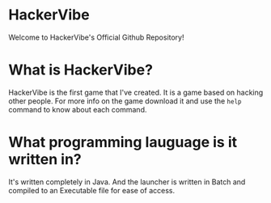 # HackerVibe
Welcome to HackerVibe's Official Github Repository!

# What is HackerVibe?

HackerVibe is the first game that I've created.
It is a game based on hacking other people.
For more info on the game download it and use the `help` command to know about each command.
# What programming lauguage is it written in?

It's written completely in Java.
And the launcher is written in Batch and compiled to an Executable file for ease of access.
